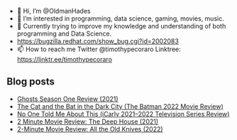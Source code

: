 - 👋 Hi, I’m @OldmanHades
- 👀 I’m interested in programming, data science, gaming, movies, music.
- 🌱 Currently trying to improve my knowledge and understanding of both programming and Data Science.
- https://bugzilla.redhat.com/show_bug.cgi?id=2002083
- 📫 How to reach me Twitter @timothypecoraro
Linktree: https://linktr.ee/timothypecoraro

## Blog posts
<!-- BLOG-POST-LIST:START -->
- [Ghosts Season One Review &lpar;2021&rpar;](https://medium.com/@timothypecoraro/ghosts-season-one-review-2021-3fc2348c6a73?source=rss-5097f5c9b801------2)
- [The Cat and the Bat in the Dark City &lpar;The Batman 2022 Movie Review&rpar;](https://medium.com/film-cut/the-cat-and-the-bat-in-the-dark-city-the-batman-2022-movie-review-c9c5097200c2?source=rss-5097f5c9b801------2)
- [No One Told Me About This &lpar;iCarly 2021–2022 Television Series Review&rpar;](https://medium.com/@timothypecoraro/no-one-told-me-about-this-icarly-2021-2022-television-series-review-270ee4af4bf7?source=rss-5097f5c9b801------2)
- [2 Minute Movie Review: The Deep House &lpar;2021&rpar;](https://medium.com/@timothypecoraro/2-minute-movie-review-the-deep-house-2021-c7be3d2035ca?source=rss-5097f5c9b801------2)
- [2-Minute Movie Review: All the Old Knives &lpar;2022&rpar;](https://medium.com/@timothypecoraro/2-minute-movie-review-all-the-old-knives-2022-d515d3da8779?source=rss-5097f5c9b801------2)
<!-- BLOG-POST-LIST:END -->

